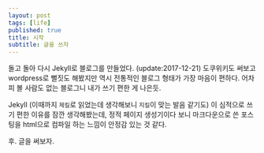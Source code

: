 ```yaml
---
layout: post
tags: [life]
published: true
title: 시작
subtitle: 글을 쓰자
---
```


 돌고 돌아 다시 Jekyll로 블로그를 만들었다. (update:2017-12-21)
 도쿠위키도 써보고 wordpress로 뻘짓도 해봤지만 역시 전통적인 블로그
 형태가 가장 마음이 편하다.  어차피 볼 사람도 없는 블로그니 내가 쓰기
 편한 게 나은듯.

 Jekyll (이때까지 `제킬`로 읽었는데 생각해보니 `지킬`이 맞는 발음
 같기도) 이 심적으로 쓰기 편한 이유를 잠깐 생각해봤는데, 정적 페이지
 생성기이다 보니 마크다운으로 쓴 포스팅을 html으로 컴파일 하는 느낌이
 안정감 있는 것 같다.

 후. 글을 써보자.
